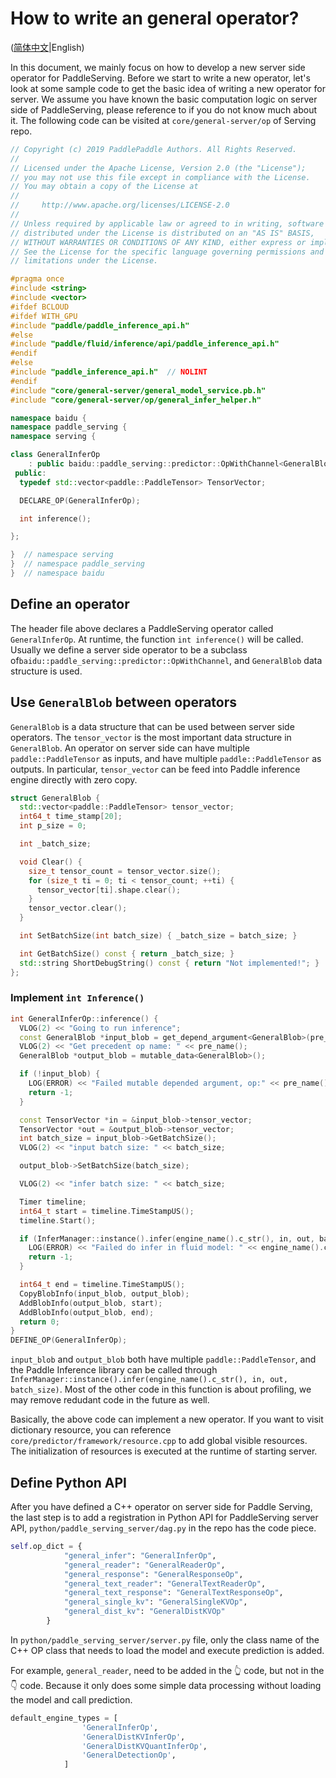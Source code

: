 # How to write an general operator?

([简体中文](./OP_CN.md)|English)

In this document, we mainly focus on how to develop a new server side operator for PaddleServing. Before we start to write a new operator, let's look at some sample code to get the basic idea of writing a new operator for server. We assume you have known the basic computation logic on server side of PaddleServing, please reference to []() if you do not know much about it. The following code can be visited at `core/general-server/op` of Serving repo.

``` c++
// Copyright (c) 2019 PaddlePaddle Authors. All Rights Reserved.
//
// Licensed under the Apache License, Version 2.0 (the "License");
// you may not use this file except in compliance with the License.
// You may obtain a copy of the License at
//
//     http://www.apache.org/licenses/LICENSE-2.0
//
// Unless required by applicable law or agreed to in writing, software
// distributed under the License is distributed on an "AS IS" BASIS,
// WITHOUT WARRANTIES OR CONDITIONS OF ANY KIND, either express or implied.
// See the License for the specific language governing permissions and
// limitations under the License.

#pragma once
#include <string>
#include <vector>
#ifdef BCLOUD
#ifdef WITH_GPU
#include "paddle/paddle_inference_api.h"
#else
#include "paddle/fluid/inference/api/paddle_inference_api.h"
#endif
#else
#include "paddle_inference_api.h"  // NOLINT
#endif
#include "core/general-server/general_model_service.pb.h"
#include "core/general-server/op/general_infer_helper.h"

namespace baidu {
namespace paddle_serving {
namespace serving {

class GeneralInferOp
    : public baidu::paddle_serving::predictor::OpWithChannel<GeneralBlob> {
 public:
  typedef std::vector<paddle::PaddleTensor> TensorVector;

  DECLARE_OP(GeneralInferOp);

  int inference();

};

}  // namespace serving
}  // namespace paddle_serving
}  // namespace baidu
```

## Define an operator

The header file above declares a PaddleServing operator called `GeneralInferOp`. At runtime, the function `int inference()` will be called. Usually we define a server side operator to be a subclass of`baidu::paddle_serving::predictor::OpWithChannel`, and `GeneralBlob` data structure is used. 

## Use `GeneralBlob`  between operators

`GeneralBlob` is a data structure that can be used between server side operators. The `tensor_vector` is the most important data structure in `GeneralBlob`. An operator on server side can have multiple `paddle::PaddleTensor` as inputs, and have multiple `paddle::PaddleTensor` as outputs. In particular, `tensor_vector` can be feed into Paddle inference engine directly with zero copy.

``` c++
struct GeneralBlob {
  std::vector<paddle::PaddleTensor> tensor_vector;
  int64_t time_stamp[20];
  int p_size = 0;

  int _batch_size;

  void Clear() {
    size_t tensor_count = tensor_vector.size();
    for (size_t ti = 0; ti < tensor_count; ++ti) {
      tensor_vector[ti].shape.clear();
    }
    tensor_vector.clear();
  }

  int SetBatchSize(int batch_size) { _batch_size = batch_size; }

  int GetBatchSize() const { return _batch_size; }
  std::string ShortDebugString() const { return "Not implemented!"; }
};
```

### Implement `int Inference()`

``` c++
int GeneralInferOp::inference() {
  VLOG(2) << "Going to run inference";
  const GeneralBlob *input_blob = get_depend_argument<GeneralBlob>(pre_name());
  VLOG(2) << "Get precedent op name: " << pre_name();
  GeneralBlob *output_blob = mutable_data<GeneralBlob>();

  if (!input_blob) {
    LOG(ERROR) << "Failed mutable depended argument, op:" << pre_name();
    return -1;
  }

  const TensorVector *in = &input_blob->tensor_vector;
  TensorVector *out = &output_blob->tensor_vector;
  int batch_size = input_blob->GetBatchSize();
  VLOG(2) << "input batch size: " << batch_size;

  output_blob->SetBatchSize(batch_size);

  VLOG(2) << "infer batch size: " << batch_size;

  Timer timeline;
  int64_t start = timeline.TimeStampUS();
  timeline.Start();

  if (InferManager::instance().infer(engine_name().c_str(), in, out, batch_size)) {
    LOG(ERROR) << "Failed do infer in fluid model: " << engine_name().c_str();
    return -1;
  }

  int64_t end = timeline.TimeStampUS();
  CopyBlobInfo(input_blob, output_blob);
  AddBlobInfo(output_blob, start);
  AddBlobInfo(output_blob, end);
  return 0;
}
DEFINE_OP(GeneralInferOp);
```

`input_blob` and `output_blob` both have multiple `paddle::PaddleTensor`, and the Paddle Inference library can be called through `InferManager::instance().infer(engine_name().c_str(), in, out, batch_size)`. Most of the other code in this function is about profiling, we may remove redudant code in the future as well.

Basically, the above code can implement a new operator. If you want to visit dictionary resource, you can reference `core/predictor/framework/resource.cpp` to add global visible resources. The initialization of resources is executed at the runtime of starting server.

## Define Python API

After you have defined a C++ operator on server side for Paddle Serving, the last step is to add a registration in Python API for PaddleServing server API, `python/paddle_serving_server/dag.py` in the repo has the code piece.


``` python
self.op_dict = {
            "general_infer": "GeneralInferOp",
            "general_reader": "GeneralReaderOp",
            "general_response": "GeneralResponseOp",
            "general_text_reader": "GeneralTextReaderOp",
            "general_text_response": "GeneralTextResponseOp",
            "general_single_kv": "GeneralSingleKVOp",
            "general_dist_kv": "GeneralDistKVOp"
        }
```

In `python/paddle_serving_server/server.py` file, only the class name of the C++ OP class that needs to load the model and execute prediction is added. 

For example, `general_reader`, need to be added in the 👆 code, but not in the 👇 code. Because it only does some simple data processing without loading the model and call prediction. 
``` python
default_engine_types = [
                'GeneralInferOp',
                'GeneralDistKVInferOp',
                'GeneralDistKVQuantInferOp',
                'GeneralDetectionOp',
            ]
```
